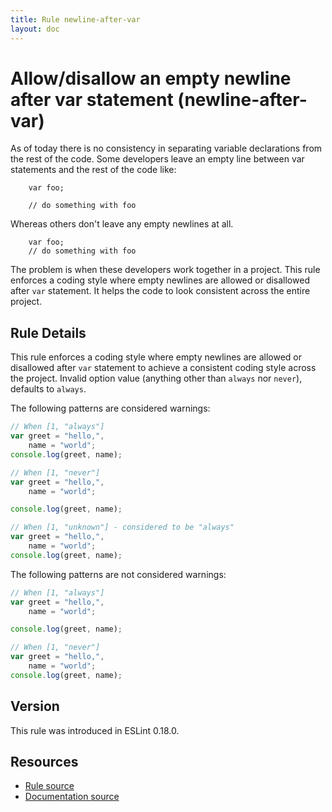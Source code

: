 ```yaml
---
title: Rule newline-after-var
layout: doc
---
```

<!-- Note: No pull requests accepted for this file. See README.md in the root directory for details. -->
# Allow/disallow an empty newline after var statement (newline-after-var)

As of today there is no consistency in separating variable declarations from the rest of the code. Some developers leave an empty line between var statements and the rest of the code like:

        var foo;

        // do something with foo

Whereas others don't leave any empty newlines at all.

        var foo;
        // do something with foo

The problem is when these developers work together in a project. This rule enforces a coding style where empty newlines are allowed or disallowed after `var` statement. It helps the code to look consistent across the entire project.

## Rule Details

This rule enforces a coding style where empty newlines are allowed or disallowed after `var` statement to achieve a consistent coding style across the project.
Invalid option value (anything other than `always` nor `never`), defaults to `always`.

The following patterns are considered warnings:

```js
// When [1, "always"]
var greet = "hello,",
    name = "world";
console.log(greet, name);

// When [1, "never"]
var greet = "hello,",
    name = "world";

console.log(greet, name);

// When [1, "unknown"] - considered to be "always"
var greet = "hello,",
    name = "world";
console.log(greet, name);
```

The following patterns are not considered warnings:

```js
// When [1, "always"]
var greet = "hello,",
    name = "world";

console.log(greet, name);

// When [1, "never"]
var greet = "hello,",
    name = "world";
console.log(greet, name);
```

## Version

This rule was introduced in ESLint 0.18.0.

## Resources

* [Rule source](https://github.com/eslint/eslint/tree/master/lib/rules/newline-after-var.js)
* [Documentation source](https://github.com/eslint/eslint/tree/master/docs/rules/newline-after-var.md)
